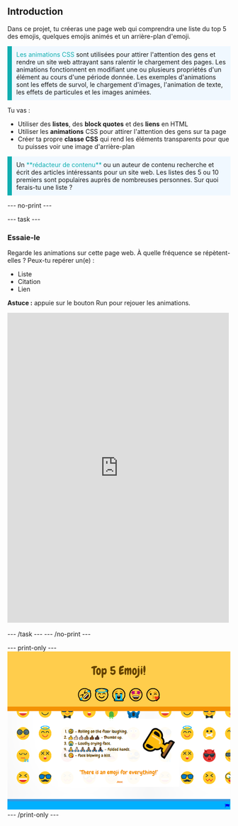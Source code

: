 ## Introduction

Dans ce projet, tu créeras une page web qui comprendra une liste du top 5 des emojis, quelques emojis animés et un arrière-plan d'emoji.

<p style="border-left: solid; border-width:10px; border-color: #0faeb0; background-color: aliceblue; padding: 10px;">
<span style="color: #0faeb0">Les animations CSS</span> sont utilisées pour attirer l'attention des gens et rendre un site web attrayant sans ralentir le chargement des pages. Les animations fonctionnent en modifiant une ou plusieurs propriétés d'un élément au cours d'une période donnée. Les exemples d'animations sont les effets de survol, le chargement d'images, l'animation de texte, les effets de particules et les images animées.
</p>

Tu vas :

- Utiliser des **listes**, des **block quotes** et des **liens** en HTML
- Utiliser les **animations** CSS pour attirer l'attention des gens sur ta page
- Créer ta propre **classe CSS** qui rend les éléments transparents pour que tu puisses voir une image d'arrière-plan

<p style="border-left: solid; border-width:10px; border-color: #0faeb0; background-color: aliceblue; padding: 10px;">
Un <span style="color: #0faeb0">**rédacteur de contenu**</span> ou un auteur de contenu recherche et écrit des articles intéressants pour un site web. Les listes des 5 ou 10 premiers sont populaires auprès de nombreuses personnes. Sur quoi ferais-tu une liste ?
</p>

\--- no-print ---

\--- task ---

### Essaie-le

<div style="display: flex; flex-wrap: wrap">
<div style="flex-basis: 175px; flex-grow: 1">  
Regarde les animations sur cette page web. À quelle fréquence se répètent-elles ? Peux-tu repérer un(e) :

- Liste
- Citation
- Lien

**Astuce :** appuie sur le bouton Run pour rejouer les animations.

<iframe src="https://editor.raspberrypi.org/en/embed/viewer/top-5-emoji-list-complete" width="500" height="700" frameborder="0" marginwidth="0" marginheight="0" allowfullscreen> </iframe>
</div>
</div>

\--- /task ---
\--- /no-print ---

\--- print-only ---
![Completed project](images/solution.PNG)
\--- /print-only ---
